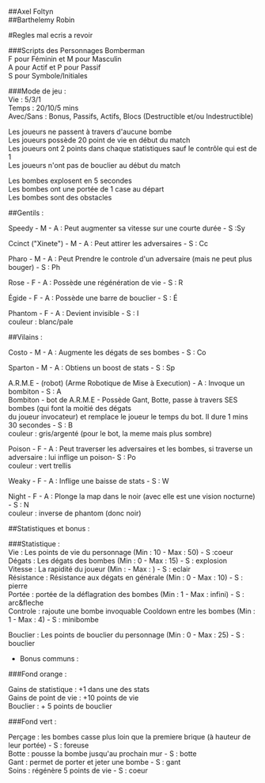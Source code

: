 ##Axel Foltyn  
##Barthelemy Robin

#Regles mal ecris a revoir

###Scripts des Personnages Bomberman   
F pour Féminin et M pour Masculin  
A pour Actif et P pour Passif  
S pour Symbole/Initiales  
  
###Mode de jeu :  
Vie : 5/3/1  
Temps : 20/10/5 mins  
Avec/Sans : Bonus, Passifs, Actifs, Blocs (Destructible et/ou Indestructible)  
  
Les joueurs ne passent à travers d'aucune bombe  
Les joueurs possède 20 point de vie en début du match  
Les joueurs ont 2 points dans chaque statistiques sauf le contrôle qui est de 1  
Les joueurs n'ont pas de bouclier au début du match   
  
Les bombes explosent en 5 secondes  
Les bombes ont une portée de 1 case au départ  
Les bombes sont des obstacles  
  
  
  
  
##Gentils :   

Speedy - M - A : Peut augmenter sa vitesse sur une courte durée - S :Sy  
   
Ccinct ("Xinete") - M - A : Peut attirer les adversaires - S : Cc    
   
Pharo - M - A : Peut Prendre le controle d'un adversaire (mais ne peut plus bouger) - S : Ph   
   
Rose - F - A : Possède une régénération de vie - S : R  
   
Égide - F - A : Possède une barre de bouclier - S : É   
   
Phantom - F - A : Devient invisible - S : I  
couleur : blanc/pale  
   
##Vilains :  
   
Costo - M - A : Augmente les dégats de ses bombes - S : Co   
   
Sparton - M - A : Obtiens un boost de stats - S : Sp   
   
A.R.M.E - (robot) (Arme Robotique de Mise à Execution) - A : Invoque un bombiton - S : A   
Bombiton - bot de A.R.M.E - Possède Gant, Botte, passe à travers SES bombes (qui font la moitié des dégats   
du joueur invocateur) et remplace le joueur le temps du bot. Il dure 1 mins 30 secondes - S : B  
couleur : gris/argenté (pour le bot, la meme mais plus sombre)  
  
Poison - F - A : Peut traverser les adversaires et les bombes, si traverse un adversaire : lui inflige un poison- S : Po  
couleur : vert trellis   
   
Weaky - F - A : Inflige une baisse de stats - S : W   
    
Night - F - A : Plonge la map dans le noir (avec elle est une vision nocturne) - S : N    
couleur : inverse de phantom (donc noir)   



##Statistiques et bonus :   
   
###Statistique :    
Vie : Les points de vie du personnage (Min : 10 - Max : 50) - S :coeur   
Dégats : Les dégats des bombes (Min : 0 - Max : 15) - S : explosion   
Vitesse : La rapidité du joueur (Min :  - Max : ) - S : eclair   
Résistance : Résistance aux dégats en générale (Min : 0 - Max : 10) - S : pierre   
Portée : portée de la déflagration des bombes (Min : 1 - Max : infini) - S : arc&fleche   
Controle : rajoute une bombe invoquable Cooldown entre les bombes (Min : 1 - Max : 4) - S : minibombe   
   
Bouclier : Les points de bouclier du personnage (Min : 0 - Max : 25) - S : bouclier   
   
- Bonus communs :   
   
###Fond orange :   
    
Gains de statistique : +1 dans une des stats   
Gains de point de vie : +10 points de vie   
Bouclier : + 5 points de bouclier    
   
###Fond vert :   
   
Perçage : les bombes casse plus loin que la premiere brique (à hauteur de leur portée) - S : foreuse   
Botte : pousse la bombe jusqu'au prochain mur - S : botte   
Gant : permet de porter et jeter une bombe - S : gant  
Soins : régénère 5 points de vie - S : coeur  










